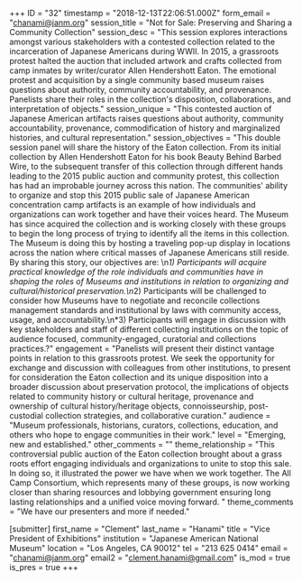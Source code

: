 +++
ID = "32"
timestamp = "2018-12-13T22:06:51.000Z"
form_email = "chanami@janm.org"
session_title = "Not for Sale: Preserving and Sharing a Community Collection"
session_desc = "This session explores interactions amongst various stakeholders with a contested collection related to the incarceration of Japanese Americans during WWII. In 2015, a grassroots protest halted the auction that included artwork and crafts collected from camp inmates by writer/curator Allen Hendershott Eaton. The emotional protest and acquisition by a single community based museum raises questions about authority, community accountability, and provenance. Panelists share their roles in the collection's disposition, collaborations, and interpretation of objects."
session_unique = "This contested auction of Japanese American artifacts raises questions about authority, community accountability, provenance, commodification of history and marginalized histories, and cultural representation."
session_objectives = "This double session panel will share the history of the Eaton collection. From its initial collection by Allen Hendershott Eaton for his book Beauty Behind Barbed Wire, to the subsequent transfer of this collection through different hands leading to the 2015 public auction and community protest, this collection has had an improbable journey across this nation. The communities' ability to organize and stop this 2015 public sale of Japanese American concentration camp artifacts is an example of how individuals and organizations can work together and have their voices heard. The Museum has since acquired the collection and is working closely with these groups to begin the long process of trying to identify all the items in this collection. The Museum is doing this by hosting a traveling pop-up display in locations across the nation where critical masses of Japanese Americans still reside. By sharing this story, our objectives are: \n*1) Participants will acquire practical knowledge of the role individuals and communities have in shaping the roles of Museums and institutions in relation to organizing and cultural/historical preservation.\n*2) Participants will be challenged to consider how Museums have to negotiate and reconcile collections management standards and institutional by laws with community access, usage, and accountability.\n*3) Participants will engage in discussion with key stakeholders and staff of different collecting institutions on the topic of audience focused, community-engaged, curatorial and collections practices.?"
engagement = "Panelists will present their distinct vantage points in relation to this grassroots protest. We seek the opportunity for exchange and discussion with colleagues from other institutions, to present for consideration the Eaton collection and its unique disposition into a broader discussion about preservation protocol, the implications of objects related to community history or cultural heritage, provenance and ownership of cultural history/heritage objects, connoisseurship, post-custodial collection strategies, and collaborative curation."
audience = "Museum professionals, historians, curators, collections, education, and others who hope to engage communities in their work."
level = "Emerging, new and established."
other_comments = ""
theme_relationship = "This controversial public auction of the Eaton collection brought about a grass roots effort engaging individuals and organizations to unite to stop this sale. In doing so, it illustrated the power we have when we work together. The All Camp Consortium, which represents many of these groups, is now working closer than sharing resources and lobbying government ensuring long lasting relationships and a unified voice moving forward.   "
theme_comments = "We have our presenters and more if needed."

[submitter]
first_name = "Clement"
last_name = "Hanami"
title = "Vice President of Exhibitions"
institution = "Japanese American National Museum"
location = "Los Angeles, CA 90012"
tel = "213 625 0414"
email = "chanami@janm.org"
email2 = "clement.hanami@gmail.com"
is_mod = true
is_pres = true
+++
